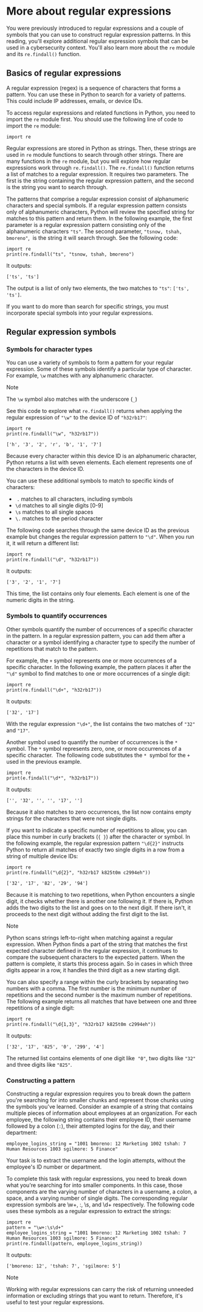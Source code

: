 
# More about regular expressions

You were previously introduced to regular expressions and a couple of symbols that you can use to construct regular expression patterns. In this reading, you'll explore additional regular expression symbols that can be used in a cybersecurity context. You'll also learn more about the `re` module and its `re.findall()` function.

## Basics of regular expressions

A regular expression (regex) is a sequence of characters that forms a pattern. You can use these in Python to search for a variety of patterns. This could include IP addresses, emails, or device IDs.

To access regular expressions and related functions in Python, you need to import the `re` module first. You should use the following line of code to import the `re` module:

`import re`

Regular expressions are stored in Python as strings. Then, these strings are used in `re` module functions to search through other strings. There are many functions in the `re` module, but you will explore how regular expressions work through `re.findall()`. The `re.findall()` function returns a list of matches to a regular expression. It requires two parameters. The first is the string containing the regular expression pattern, and the second is the string you want to search through.

The patterns that comprise a regular expression consist of alphanumeric characters and special symbols. If a regular expression pattern consists only of alphanumeric characters, Python will review the specified string for matches to this pattern and return them. In the following example, the first parameter is a regular expression pattern consisting only of the alphanumeric characters `"ts"`. The second parameter, `"tsnow, tshah, bmoreno"`,  is the string it will search through. See the following code:

```
import re
print(re.findall("ts", "tsnow, tshah, bmoreno")
```

It outputs:

`['ts', 'ts']`

The output is a list of only two elements, the two matches to `"ts"`: `['ts', 'ts']`.

If you want to do more than search for specific strings, you must incorporate special symbols into your regular expressions.

## Regular expression symbols

### Symbols for character types

You can use a variety of symbols to form a pattern for your regular expression. Some of these symbols identify a particular type of character. For example, `\w` matches with any alphanumeric character.

> [!Note]
> The `\w` symbol also matches with the underscore (` _ `)

See this code to explore what `re.findall()` returns when applying the regular expression of `"\w"` to the device ID of `"h32rb17"`:

```
import re
print(re.findall("\w", "h32rb17"))
```

```
['h', '3', '2', 'r', 'b', '1', '7']
```

Because every character within this device ID is an alphanumeric character, Python returns a list with seven elements. Each element represents one of the characters in the device ID.

You can use these additional symbols to match to specific kinds of characters:

-  `.` matches to all characters, including symbols
  <br>
- `\d` matches to all single digits [0-9]
  <br>
- `\s` matches to all single spaces
  <br>
- `\.` matches to the period character

The following code searches through the same device ID as the previous example but changes the regular expression pattern to `"\d"`. When you run it, it will return a different list:

```
import re
print(re.findall("\d", "h32rb17"))
```

It outputs:

`['3', '2', '1', '7']`

This time, the list contains only four elements. Each element is one of the numeric digits in the string.

### Symbols to quantify occurrences

Other symbols quantify the number of occurrences of a specific character in the pattern. In a regular expression pattern, you can add them after a character or a symbol identifying a character type to specify the number of repetitions that match to the pattern.

For example, the `+` symbol represents one or more occurrences of a specific character. In the following example, the pattern places it after the `"\d"` symbol to find matches to one or more occurrences of a single digit:

```
import re
print(re.findall("\d+", "h32rb17"))
```

It outputs:

`['32', '17']`

With the regular expression `"\d+"`, the list contains the two matches of `"32"` and `"17"`.

Another symbol used to quantify the number of occurrences is the `*` symbol. The `*` symbol represents zero, one, or more occurrences of a specific character.  The following code substitutes the `*`  symbol for the `+` used in the previous example.

```
import re
print(e.findall("\d*", "h32rb17"))
```

It outputs:

`['', '32', '', '', '17', '']`

Because it also matches to zero occurrences, the list now contains empty strings for the characters that were not single digits.

If you want to indicate a specific number of repetitions to allow, you can place this number in curly brackets (`{ }`) after the character or symbol. In the following example, the regular expression pattern `"\d{2}"` instructs Python to return all matches of exactly two single digits in a row from a string of multiple device IDs:

```
import re
print(re.findall("\d{2}", "h32rb17 k825t0m c2994eh"))
```

`['32', '17', '82', '29', '94']`

Because it is matching to two repetitions, when Python encounters a single digit, it checks whether there is another one following it. If there is, Python adds the two digits to the list and goes on to the next digit. If there isn't, it proceeds to the next digit without adding the first digit to the list.

> [!Note]
> Python scans strings left-to-right when matching against a regular expression. When Python finds a part of the string that matches the first expected character defined in the regular expression, it continues to compare the subsequent characters to the expected pattern. When the pattern is complete, it starts this process again. So in cases in which three digits appear in a row, it handles the third digit as a new starting digit.

You can also specify a range within the curly brackets by separating two numbers with a comma. The first number is the minimum number of repetitions and the second number is the maximum number of repetitions. The following example returns all matches that have between one and three repetitions of a single digit:

```
import re
print(re.findall("\d{1,3}", "h32rb17 k825t0m c2994eh"))
```

It outputs:

`['32', '17', '825', '0', '299', '4']`

The returned list contains elements of one digit like  `"0"`, two digits like `"32"` and three digits like `"825"`.

### Constructing a pattern

Constructing a regular expression requires you to break down the pattern you're searching for into smaller chunks and represent those chunks using the symbols you've learned. Consider an example of a string that contains multiple pieces of information about employees at an organization. For each employee, the following string contains their employee ID, their username followed by a colon (`:`), their attempted logins for the day, and their department:

`employee_logins_string = "1001 bmoreno: 12 Marketing 1002 tshah: 7 Human Resources 1003 sgilmore: 5 Finance"`

Your task is to extract the username and the login attempts, without the employee's ID number or department.

To complete this task with regular expressions, you need to break down what you're searching for into smaller components. In this case, those components are the varying number of characters in a username, a colon, a space, and a varying number of single digits. The corresponding regular expression symbols are \w+, :, \s, and \d+ respectively. The following code uses these symbols as a regular expression to extract the strings:

```
import re
pattern = "\w+:\s\d+"
employee_logins_string = "1001 bmoreno: 12 Marketing 1002 tshah: 7 Human Resources 1003 sgilmore: 5 Finance"
print(re.findall(pattern, employee_logins_string))
```

It outputs:

`['bmoreno: 12', 'tshah: 7', 'sgilmore: 5']`

> [!Note]
> Working with regular expressions can carry the risk of returning unneeded information or excluding strings that you want to return. Therefore, it's useful to test your regular expressions.

